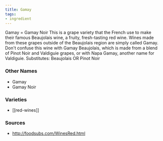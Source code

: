 ```yaml
---
title: Gamay
tags:
- ingredient
---
```

Gamay = Gamay Noir This is a grape variety that the French use to make their famous Beaujolais wine, a fruity, fresh-tasting red wine. Wines made from these grapes outside of the Beaujolais region are simply called Gamay. Don't confuse this wine with Gamay Beaujolais, which is made from a blend of Pinot Noir and Valdiguie grapes, or with Napa Gamay, another name for Valdiguie. Substitutes: Beaujolais OR Pinot Noir

### Other Names

* Gamay
* Gamay Noir

### Varieties

* [[red-wines]]

### Sources
* http://foodsubs.com/WinesRed.html
